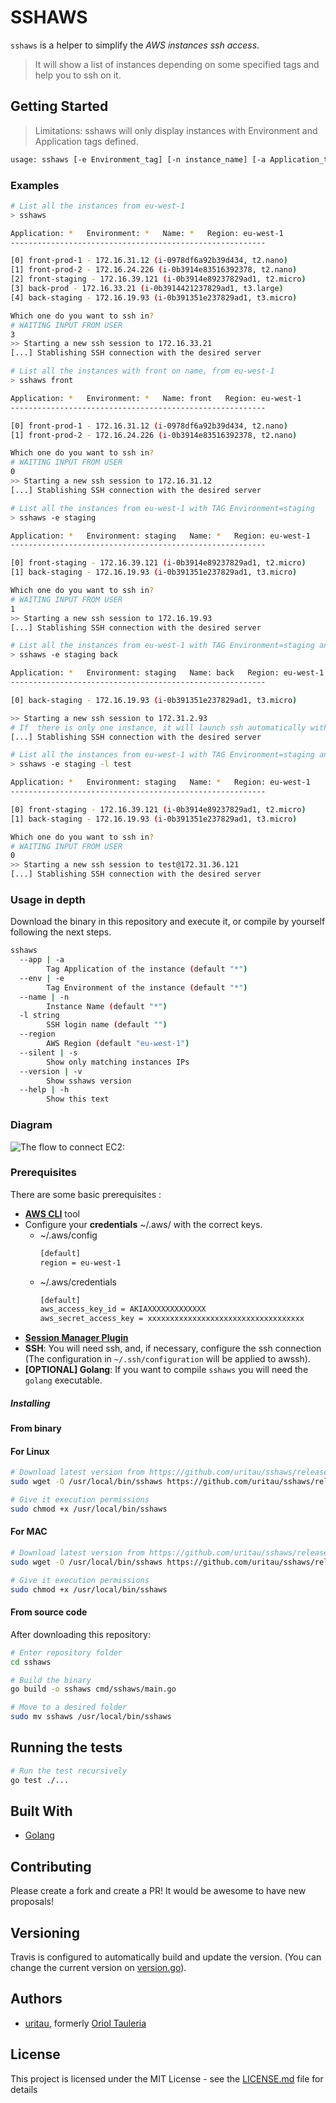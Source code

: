 # SSHAWS

`sshaws` is a helper to simplify the *AWS instances ssh access*.

> It will show a list of instances depending on some specified tags and help you to ssh on it.


## Getting Started
> Limitations: sshaws will only display instances with Environment and Application tags defined.
```bash
usage: sshaws [-e Environment_tag] [-n instance_name] [-a Application_tag] [--silent true] [--region xx_yy_j] [-l user ][instance_name]
```
### Examples
```bash
# List all the instances from eu-west-1
> sshaws

Application: *   Environment: *   Name: *   Region: eu-west-1
---------------------------------------------------------

[0] front-prod-1 - 172.16.31.12 (i-0978df6a92b39d434, t2.nano)
[1] front-prod-2 - 172.16.24.226 (i-0b3914e83516392378, t2.nano)
[2] front-staging - 172.16.39.121 (i-0b3914e89237829ad1, t2.micro)
[3] back-prod - 172.16.33.21 (i-0b3914421237829ad1, t3.large)
[4] back-staging - 172.16.19.93 (i-0b391351e237829ad1, t3.micro)

Which one do you want to ssh in?
# WAITING INPUT FROM USER
3
>> Starting a new ssh session to 172.16.33.21
[...] Stablishing SSH connection with the desired server
 ```

```bash
# List all the instances with front on name, from eu-west-1
> sshaws front

Application: *   Environment: *   Name: front   Region: eu-west-1
---------------------------------------------------------

[0] front-prod-1 - 172.16.31.12 (i-0978df6a92b39d434, t2.nano)
[1] front-prod-2 - 172.16.24.226 (i-0b3914e83516392378, t2.nano)

Which one do you want to ssh in?
# WAITING INPUT FROM USER
0
>> Starting a new ssh session to 172.16.31.12
[...] Stablishing SSH connection with the desired server
 ```

```bash
# List all the instances from eu-west-1 with TAG Environment=staging
> sshaws -e staging

Application: *   Environment: staging   Name: *   Region: eu-west-1
---------------------------------------------------------

[0] front-staging - 172.16.39.121 (i-0b3914e89237829ad1, t2.micro)
[1] back-staging - 172.16.19.93 (i-0b391351e237829ad1, t3.micro)

Which one do you want to ssh in?
# WAITING INPUT FROM USER
1
>> Starting a new ssh session to 172.16.19.93
[...] Stablishing SSH connection with the desired server
 ```

```bash
# List all the instances from eu-west-1 with TAG Environment=staging and back in the name
> sshaws -e staging back

Application: *   Environment: staging   Name: back   Region: eu-west-1
---------------------------------------------------------

[0] back-staging - 172.16.19.93 (i-0b391351e237829ad1, t3.micro)

>> Starting a new ssh session to 172.31.2.93
# If  there is only one instance, it will launch ssh automatically without waiting user input
[...] Stablishing SSH connection with the desired server
```

```bash
# List all the instances from eu-west-1 with TAG Environment=staging and launching ssh with user "test"
> sshaws -e staging -l test

Application: *   Environment: staging   Name: *   Region: eu-west-1
---------------------------------------------------------

[0] front-staging - 172.16.39.121 (i-0b3914e89237829ad1, t2.micro)
[1] back-staging - 172.16.19.93 (i-0b391351e237829ad1, t3.micro)

Which one do you want to ssh in?
# WAITING INPUT FROM USER
0
>> Starting a new ssh session to test@172.31.36.121
[...] Stablishing SSH connection with the desired server
 ```


### Usage in depth

Download the binary in this repository and execute it, or compile by yourself following the next steps.

```bash
sshaws
  --app | -a
        Tag Application of the instance (default "*")
  --env | -e
        Tag Environment of the instance (default "*")
  --name | -n
        Instance Name (default "*")
  -l string
        SSH login name (default "")
  --region
        AWS Region (default "eu-west-1")
  --silent | -s
        Show only matching instances IPs
  --version | -v
        Show sshaws version
  --help | -h
        Show this text
```

### Diagram

![The flow to connect EC2:](images/ssm-sessionmanager.png#center)

### Prerequisites
There are some basic prerequisites :

- [**AWS CLI**](https://docs.aws.amazon.com/es_es/cli/latest/userguide/install-cliv2.html) tool
- Configure your **credentials** ~/.aws/ with the correct keys.
    - ~/.aws/config
        ```bash
        [default]
        region = eu-west-1
        ```
    - ~/.aws/credentials
        ```bash
        [default]
        aws_access_key_id = AKIAXXXXXXXXXXXXX
        aws_secret_access_key = xxxxxxxxxxxxxxxxxxxxxxxxxxxxxxxxxxx
        ```
- [**Session Manager Plugin**](https://docs.aws.amazon.com/systems-manager/latest/userguide/session-manager-working-with-install-plugin.html#plugin-version-history)
- **SSH**: You will need ssh, and, if necessary, configure the ssh connection (The configuration in `~/.ssh/configuration` will be applied to awssh).
- **[OPTIONAL] Golang**: If you want to compile `sshaws` you will need the `golang` executable.

##### Installing

#### From binary

#### For Linux
```bash
# Download latest version from https://github.com/uritau/sshaws/releases/latest
sudo wget -O /usr/local/bin/sshaws https://github.com/uritau/sshaws/releases/latest/download/sshaws

# Give it execution permissions
sudo chmod +x /usr/local/bin/sshaws
```
#### For MAC
```bash
# Download latest version from https://github.com/uritau/sshaws/releases/latest
sudo wget -O /usr/local/bin/sshaws https://github.com/uritau/sshaws/releases/latest/download/sshaws.mac

# Give it execution permissions
sudo chmod +x /usr/local/bin/sshaws
```
#### From source code
After downloading this repository:
```bash
# Enter repository folder
cd sshaws

# Build the binary
go build -o sshaws cmd/sshaws/main.go

# Move to a desired folder
sudo mv sshaws /usr/local/bin/sshaws
```

## Running the tests
```bash
# Run the test recursively
go test ./...
```
## Built With

* [Golang](https://golang.org/)

## Contributing

Please create a fork and create a PR!
It would be awesome to have new proposals!

## Versioning

Travis is configured to automatically build and update the version. (You can change the current version on [version.go](pkg/cmd/version.go)).

## Authors

* [uritau](https://github.com/uritau), formerly [Oriol Tauleria](mailto:oriol.tauleria@gmail.com)

## License

This project is licensed under the MIT License - see the [LICENSE.md](LICENSE.md) file for details
